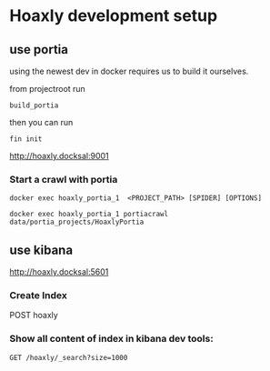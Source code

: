 # Hoaxly development setup

## use portia

using the newest dev in docker requires us to build it ourselves.

from projectroot run

    build_portia

then you can run 

    fin init


http://hoaxly.docksal:9001

### Start a crawl with portia
```
docker exec hoaxly_portia_1  <PROJECT_PATH> [SPIDER] [OPTIONS]

docker exec hoaxly_portia_1 portiacrawl data/portia_projects/HoaxlyPortia
```

## use kibana
http://hoaxly.docksal:5601

### Create Index

POST hoaxly
### Show all content of index in kibana dev tools:
```
GET /hoaxly/_search?size=1000
```